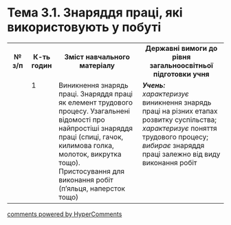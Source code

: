 <div id="hypercomments_widget" class="js-hypercomments-widget invisible"></div>

# Тема 3.1.  Знаряддя праці, які використовують у побуті

<table>
  <tr>
    <td width="10%" align="center"><b>№ з/п</b></td>
    <td width="10%" align="center"><b>К-ть годин</b></td>
    <td width="40%" align="center"><b>Зміст навчального матеріалу</b></td>
    <td width="40%" align="center"><b>Державні вимоги до рівня загальноосвітньої підготовки учня</b></td>
  </tr>
  <tr>
<td width="10%" style="vertical-align:top !important;"></td>
<td width="10%" style="vertical-align:top !important;">1</td>
    <td width="40%" style="vertical-align:top !important;">
Виникнення знарядь праці. Знаряддя праці як елемент трудового процесу. Узагальнені відомості про найпростіші  знаряддя праці (спиці, гачок, килимова голка, молоток, викрутка   тощо). <br>
 Пристосування для виконання робіт (п’яльця, наперсток тощо)
</td>
    <td width="40%" style="vertical-align:top !important;">
<i><b>Учень:</b></i><br>
<i>характеризує</i>  виникнення знарядь праці на різних етапах розвитку суспільства;<br>
<i>характеризує</i> поняття трудового процесу;<br>
<i>вибирає</i> знаряддя праці залежно від виду виконання робіт
</td>
  </tr>
  </tr>
</table>

<div class="js-hypercomments-container">
<a href="http://hypercomments.com" class="hc-link" title="comments widget">comments powered by HyperComments</a>
</div>